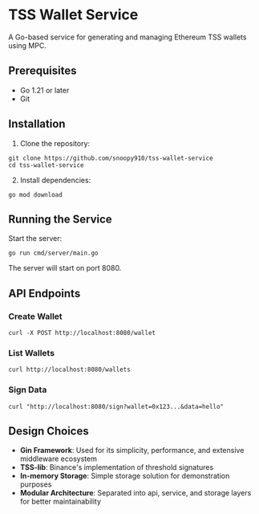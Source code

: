 # TSS Wallet Service

A Go-based service for generating and managing Ethereum TSS wallets using MPC.

## Prerequisites

- Go 1.21 or later
- Git

## Installation

1. Clone the repository:
```
git clone https://github.com/snoopy910/tss-wallet-service
cd tss-wallet-service
```

2. Install dependencies:
```
go mod download
```

## Running the Service

Start the server:
```
go run cmd/server/main.go
```

The server will start on port 8080.

## API Endpoints

### Create Wallet
```
curl -X POST http://localhost:8080/wallet
```

### List Wallets
```
curl http://localhost:8080/wallets
```

### Sign Data
```
curl "http://localhost:8080/sign?wallet=0x123...&data=hello"
```

## Design Choices

- **Gin Framework**: Used for its simplicity, performance, and extensive middleware ecosystem
- **TSS-lib**: Binance's implementation of threshold signatures
- **In-memory Storage**: Simple storage solution for demonstration purposes
- **Modular Architecture**: Separated into api, service, and storage layers for better maintainability
